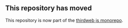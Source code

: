 ## This repository has moved
This repository is now part of the [thirdweb js monorepo](https://github.com/thirdweb-dev/js/tree/main/packages/storage).
